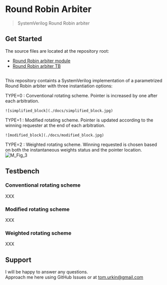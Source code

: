 # Round Robin Arbiter

> SystemVerilog Round Robin arbiter  

## Get Started

The source files  are located at the repository root:

- [Round Robin arbiter module](./round_robin.sv)
- [Round Robin arbiter TB](./round_robin_TB.sv)

##
This repository containts a SystemVerilog implementation of a parametrized Round Robin arbiter with three instantiation options:

TYPE=0 : Conventional rotating scheme. Pointer is increased by one after each arbitration.

	![simplified_block](./docs/simplified_block.jpg)

TYPE=1 : Modified rotating scheme. Pointer is updated according to the winning requester at the end of each arbitration.

	![modified_block](./docs/modified_block.jpg) 

TYPE=2 : Weighted rotating scheme. Winning requested is chosen based on both the instantaneous weights status and the pointer location.
	![M_Fig_3](./docs/M_Fig_3.jpg) 

## Testbench
### Conventional rotating scheme 
XXX

### Modified rotating scheme 
XXX

### Weighted rotating scheme
XXX

## Support

I will be happy to answer any questions.  
Approach me here using GitHub Issues or at tom.urkin@gmail.com